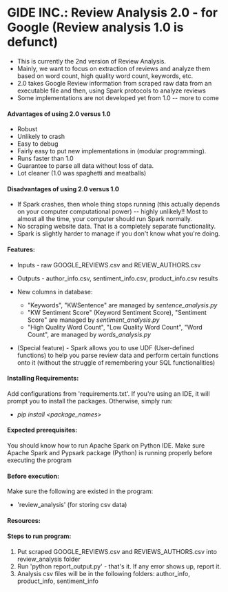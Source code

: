 # GIDE INC.: Review Analysis 2.0 - for Google (Review analysis 1.0 is defunct) 

- This is currently the 2nd version of Review Analysis. 
- Mainly, we want to focus on extraction of reviews and analyze them based on word count,
high quality word count, keywords, etc.
- 2.0 takes Google Review information from scraped raw data from an executable file and then, using 
Spark protocols to analyze reviews 
- Some implementations are not developed yet from 1.0 -- more to come

#### Advantages of using 2.0 versus 1.0
- Robust
- Unlikely to crash
- Easy to debug
- Fairly easy to put new implementations in (modular programming).
- Runs faster than 1.0 
- Guarantee to parse all data without loss of data.
- Lot cleaner (1.0 was spaghetti and meatballs)

#### Disadvantages of using 2.0 versus 1.0
- If Spark crashes, then whole thing stops running (this actually depends on your computer
computational power) -- highly unlikely!! Most to almost all the time, your computer should run Spark normally.
- No scraping website data. That is a completely separate functionality. 
- Spark is slightly harder to manage if you don't know what you're doing.

#### Features:
- Inputs - raw GOOGLE_REVIEWS.csv and REVIEW_AUTHORS.csv

- Outputs - author_info.csv, sentiment_info.csv, product_info.csv results

- New columns in database: 
    - "Keywords", "KWSentence" are managed by _sentence_analysis.py_
    - "KW Sentiment Score" (Keyword Sentiment Score), "Sentiment Score" are managed by _sentiment_analysis.py_
    - "High Quality Word Count", "Low Quality Word Count", "Word Count", are managed by
    _words_analysis.py_
    
-  (Special feature) - Spark allows you to use UDF (User-defined functions) to help you parse 
review data and perform certain functions onto it (without the struggle of remembering your SQL
functionalities)

#### Installing Requirements:
Add configurations from 'requirements.txt'. If you're using an IDE, it will prompt you
to install the packages. Otherwise, simply run:
- _pip install <package_names>_


#### Expected prerequisites:
You should know how to run Apache Spark on Python IDE. Make sure Apache Spark
and Pypsark package (Python) is running properly before executing the program 


#### Before execution:
Make sure the following are existed in the program:
* 'review_analysis' (for storing csv data)


#### Resources:

#### Steps to run program:
1. Put scraped GOOGLE_REVIEWS.csv and REVIEWS_AUTHORS.csv into review_analysis folder
2. Run 'python report_output.py' - that's it. If any error shows up, report it.
3. Analysis csv files will be in the following folders: author_info, product_info, sentiment_info